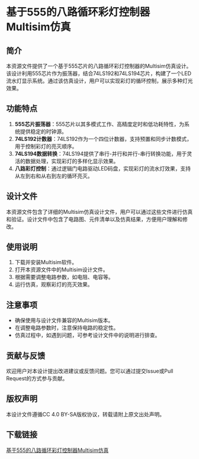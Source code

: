 # 基于555的八路循环彩灯控制器Multisim仿真

## 简介
本资源文件提供了一个基于555芯片的八路循环彩灯控制器的Multisim仿真设计。该设计利用555芯片作为振荡器，结合74LS192和74LS194芯片，构建了一个LED流水灯显示系统。通过该仿真设计，用户可以实现彩灯的循环控制，展示多种灯光效果。

## 功能特点
1. **555芯片振荡器**：555芯片以其多模式工作、高精度定时和低功耗特性，为系统提供稳定的时钟源。
2. **74LS192计数器**：74LS192作为一个四位计数器，支持预置和同步计数模式，用于控制彩灯的亮灭顺序。
3. **74LS194数据转换**：74LS194提供了串行-并行和并行-串行转换功能，用于灵活的数据处理，实现彩灯的多样化显示效果。
4. **八路彩灯控制**：通过逻辑门电路驱动LED码盘，实现彩灯的流水灯效果，支持从左到右和从右到左的循环亮灭。

## 设计文件
本资源文件包含了详细的Multisim仿真设计文件，用户可以通过这些文件进行仿真和验证。设计文件中包含了电路图、元件清单以及仿真结果，方便用户理解和修改。

## 使用说明
1. 下载并安装Multisim软件。
2. 打开本资源文件中的Multisim设计文件。
3. 根据需要调整电路参数，如电阻、电容等。
4. 运行仿真，观察彩灯的亮灭效果。

## 注意事项
- 确保使用与设计文件兼容的Multisim版本。
- 在调整电路参数时，注意保持电路的稳定性。
- 仿真过程中，如遇到问题，可参考设计文件中的说明进行排查。

## 贡献与反馈
欢迎用户对本设计提出改进建议或反馈问题。您可以通过提交Issue或Pull Request的方式参与贡献。

## 版权声明
本设计文件遵循CC 4.0 BY-SA版权协议，转载请附上原文出处声明。

## 下载链接

[基于555的八路循环彩灯控制器Multisim仿真](https://pan.quark.cn/s/abf1fee6e6c2)